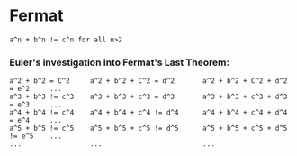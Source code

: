 # Fermat

```
a^n + b^n != c^n for all n>2
```

### Euler's investigation into Fermat's Last Theorem:
```
a^2 + b^2 = C^2		a^2 + b^2 + C^2 = d^2		a^2 + b^2 + C^2 + d^2 = e^2		...
a^3 + b^3 != c^3	a^3 + b^3 + c^3 = d^3		a^3 + b^3 + c^3 + d^3 = e^3		...
a^4 + b^4 != c^4	a^4 + b^4 + c^4 != d^4		a^4 + b^4 + c^4 + d^4 = e^4		...
a^5 + b^5 != c^5	a^5 + b^5 + c^5 != d^5		a^5 + b^5 + c^5 + d^5 != e^5	...
...					...							...


```
